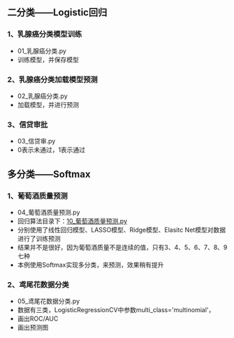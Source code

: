 ## 二分类——Logistic回归

### 1、乳腺癌分类模型训练

- 01_乳腺癌分类.py
- 训练模型，并保存模型

### 2、乳腺癌分类加载模型预测

- 02_乳腺癌分类.py
- 加载模型，并进行预测

### 3、信贷审批

- 03_信贷审.py
- 0表示未通过，1表示通过

## 多分类——Softmax

### 1、葡萄酒质量预测

- 04_葡萄酒质量预测.py
- 回归算法目录下：[10_葡萄酒质量预测.py](https://github.com/Daycym/Machine-Learning/tree/master/01_%E5%9B%9E%E5%BD%92%E7%AE%97%E6%B3%95)
- 分别使用了线性回归模型、LASSO模型、Ridge模型、Elasitc Net模型对数据进行了训练预测
- 结果并不是很好，因为葡萄酒质量不是连续的值，只有3、4、5、6、7、8、9七种
- 本例使用Softmax实现多分类，来预测，效果稍有提升


### 2、鸢尾花数据分类

- 05_鸢尾花数据分类.py
- 数据有三类，LogisticRegressionCV中参数multi_class='multinomial'，
- 画出ROC/AUC
- 画出预测图